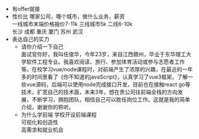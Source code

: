 - 有offer就接
- 性价比
  哪家公司，哪个城市，做什么业务，薪资    
  一线城市末端价格报价7-11k  三线城市5k  二线6-10k  
  长沙 成都 重庆 厦门 苏州 武汉  
- 表达自己的实力
  - 请你介绍一下自己  
    面试官你好，我叫任俊华，今年23岁，来自江西赣州，毕业于东华理工大学软件工程专业。我喜欢阅读、旅行、参加体育活动或参与志愿者工作等。在校学习vue/node课程时，对前端产生了浓厚的兴趣，在最近的一年多的时间里看了《你不知道的javaScript》，认真学习了vue3框架，了解一些vue源码，后端可以使用node完成接口开发，目前也在接触react go等技术，扩宽自己的技术面，未来3年，想在贵公司往前端全栈的方向发展，不断学习，拥抱团队，相信自己可以胜任岗位工作。这就是我的简单介绍，谢谢你的聆听。
  - 为什么学前端
    学校开设前端课程  
    可视化和创造性   
    高需求和就业机会  

